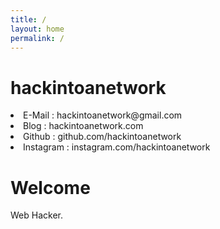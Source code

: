 ```yaml
---
title: /
layout: home
permalink: /
---
```


# hackintoanetwork

<li>E-Mail : hackintoanetwork@gmail.com</li>
<li>Blog : hackintoanetwork.com</li>
<li>Github : github.com/hackintoanetwork</li>
<li>Instagram : instagram.com/hackintoanetwork</li>

# Welcome

Web Hacker.
